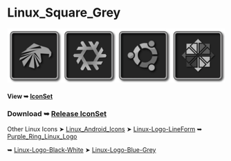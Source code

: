 # Linux_Square_Grey
 
<img src="Square_256/Garuda.png" alt="Github Project" style="width:25%;"><img src="Square_256/Nixos.png" alt="Github Project" style="width:25%;"><img src="Square_256/Ubuntu.png" alt="Github Project" style="width:25%;"><img src="Square_256/CentOS.png" alt="Github Project" style="width:25%;">
#### View ➥ [IconSet](https://github.com/chris1111/Linux_Square_Grey/blob/Master/View-Set.md)

### Download ➥ [Release IconSet](https://github.com/chris1111/Linux_Square_Grey/releases/tag/IconSet)

Other Linux Icons  ➤ [Linux_Android_Icons](https://github.com/chris1111/Linux_Android_Icons) ➤ [Linux-Logo-LineForm](https://github.com/chris1111/Linux-Logo-LineForm) ➥ [Purple_Ring_Linux_Logo](https://github.com/chris1111/Purple_Ring_Linux_Logo) 

➥ [Linux-Logo-Black-White](https://github.com/chris1111/Linux-Logo-Black-White) ➤ [Linux-Logo-Blue-Grey](https://github.com/chris1111/Linux-Logo-Blue-Grey)